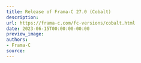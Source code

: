 ```yaml
---
title: Release of Frama-C 27.0 (Cobalt)
description:
url: https://frama-c.com/fc-versions/cobalt.html
date: 2023-06-15T00:00:00-00:00
preview_image:
authors:
- Frama-C
source:
---
```



